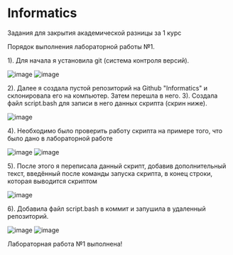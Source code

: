 # Informatics
Задания для закрытия академической разницы за 1 курс

Порядок выполнения лабораторной работы №1. 

1). Для начала я установила git (система контроля версий).

![image](https://github.com/user-attachments/assets/81fe59aa-fe97-4d9b-b481-bf63184e3692)
![image](https://github.com/user-attachments/assets/6b6085af-276f-4e52-b2f4-12ad6ad147cd)

2). Далее я создала пустой репозиторий на Github "Informatics" и склонировала его на компьютер. Затем перешла в него.
3). Создала файл script.bash для записи в него данных скрипта (скрин ниже). 

![image](https://github.com/user-attachments/assets/713d9fd3-ca27-4b67-82cf-db4fdcb92dbe)

4). Необходимо было проверить работу скрипта на примере того, что было дано в лабораторной работе 

![image](https://github.com/user-attachments/assets/663ed024-09f4-49c6-b4ea-0abcad1f3a99)
![image](https://github.com/user-attachments/assets/69b0cef9-772f-4b12-8543-ccc2065e029a)

5). После этого я переписала данный скрипт, добавив дополнительный текст, введённый после команды запуска скрипта, в конец строки, которая выводится скриптом

![image](https://github.com/user-attachments/assets/37b05cfa-c362-4aa7-a708-62434295ebf8)

6). Добавила файл script.bash в коммит и запушила в удаленный репозиторий. 

![image](https://github.com/user-attachments/assets/782c66df-ddf3-4073-aed8-0033ac1c17ba)
![image](https://github.com/user-attachments/assets/97d761d3-370f-4a75-8d5f-77030e1841ac)

Лабораторная работа №1 выполнена!









